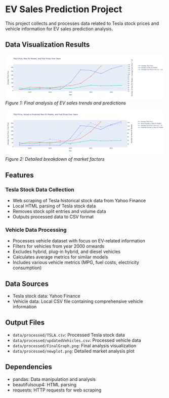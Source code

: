 # EV Sales Prediction Project

This project collects and processes data related to Tesla stock prices and vehicle information for EV sales prediction analysis.

## Data Visualization Results
![Final Analysis Graph](data/processed/FinalGraph.png)
*Figure 1: Final analysis of EV sales trends and predictions*

![Detailed Plot](data/processed/newplot.png)
*Figure 2: Detailed breakdown of market factors*

## Features

### Tesla Stock Data Collection
- Web scraping of Tesla historical stock data from Yahoo Finance
- Local HTML parsing of Tesla stock data
- Removes stock split entries and volume data
- Outputs processed data to CSV format

### Vehicle Data Processing
- Processes vehicle dataset with focus on EV-related information
- Filters for vehicles from year 2000 onwards
- Excludes hybrid, plug-in hybrid, and diesel vehicles
- Calculates average metrics for similar models
- Includes various vehicle metrics (MPG, fuel costs, electricity consumption)

## Data Sources
- Tesla stock data: Yahoo Finance
- Vehicle data: Local CSV file containing comprehensive vehicle information

## Output Files
- `data/processed/TSLA.csv`: Processed Tesla stock data
- `data/processed/updatedVehicles.csv`: Processed vehicle data
- `data/processed/FinalGraph.png`: Final analysis visualization
- `data/processed/newplot.png`: Detailed market analysis plot

## Dependencies
- pandas: Data manipulation and analysis
- beautifulsoup4: HTML parsing
- requests: HTTP requests for web scraping
